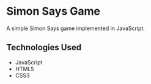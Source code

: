 # Simon Says Game

A simple Simon Says game implemented in JavaScript.

## Technologies Used

- JavaScript
- HTML5
- CSS3
